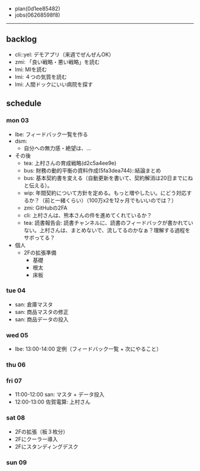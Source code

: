 
- plan(0d1ee85482)
- jobs(06268598f8)
---

## backlog
- cli::yel: デモアプリ（来週でぜんぜんOK）
- zmi: 「良い戦略・悪い戦略」を読む
- lmi: MIを読む
- lmi: ４つの気質を読む
- lmi: 人間ドックにいい病院を探す

## schedule
### mon 03
- lbe: フィードバック一覧を作る
- dsm:
  - 自分への無力感・絶望は、...
- その後
  - tea: 上村さんの育成戦略(d2c5a4ee9e)
  - bus: 財務の動的平衡の資料作成(5fa3dea744)::結論まとめ
  - bus: 基本契約書を変える（自動更新を書いて、契約解消は20日までにねと伝える）。
  - wip: 年間契約について方針を定める。もっと増やしたい。にどう対応するか？（前と一緒くらい）（100万x2を12ヶ月でもいいのでは？）
  - zmi: GitHubの2FA
  - cli: 上村さんは、熊本さんの件を進めてくれているか？
  - tea: 読書報告会: 読書チャンネルに、読書のフィードバックが書かれていない。上村さんは、まとめないで、流してるのかなぁ？理解する過程をサボってる？
- 個人
  - 2Fの拡張準備
    - 基礎
    - 根太
    - 床板

### tue 04
- san: 倉庫マスタ
- san: 商品マスタの修正
- san: 商品データの投入

### wed 05
- lbe: 13:00-14:00 定例（フィードバック一覧 + 次にやること）

### thu 06
### fri 07
- 11:00-12:00 san: マスタ + データ投入
- 12:00-13:00 佐賀電算: 上村さん

### sat 08
- 2Fの拡張（板３枚分）
- 2Fにクーラー導入
- 2Fにスタンディングデスク


### sun 09




